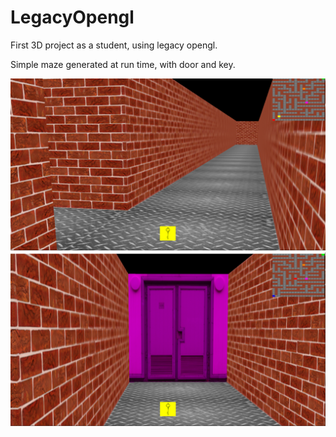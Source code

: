 # LegacyOpengl

First 3D project as a student, using legacy opengl.

Simple maze generated at run time, with door and key.

![alt text](https://github.com/gabrielboisvert/LegacyOpengl/blob/main/ScreenShot/Capture.PNG)
![alt text](https://github.com/gabrielboisvert/LegacyOpengl/blob/main/ScreenShot/Capture2.PNG)
